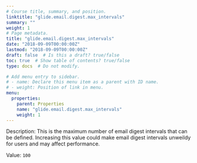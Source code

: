 ```yaml
---
# Course title, summary, and position.
linktitle: "glide.email.digest.max_intervals"
summary: ""
weight: 1
# Page metadata.
title: "glide.email.digest.max_intervals"
date: "2018-09-09T00:00:00Z"
lastmod: "2018-09-09T00:00:00Z"
draft: false  # Is this a draft? true/false
toc: true  # Show table of contents? true/false
type: docs  # Do not modify.

# Add menu entry to sidebar.
# - name: Declare this menu item as a parent with ID name.
# - weight: Position of link in menu.
menu:
  properties:
    parent: Properties
    name: "glide.email.digest.max_intervals"
    weight: 1
---
```


Description: This is the maximum number of email digest intervals that can be defined. Increasing this value could make email digest intervals unweildy for users and may affect performance.


Value: `100`